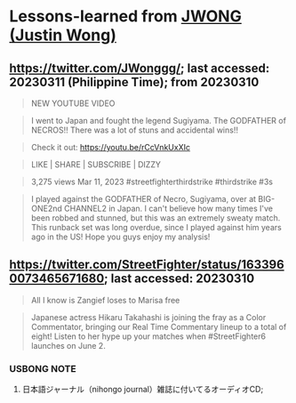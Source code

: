 # Lessons-learned from [JWONG (Justin Wong)](https://twitter.com/JWonggg?ref_src=twsrc%5Egoogle%7Ctwcamp%5Eserp%7Ctwgr%5Eauthor)

## https://twitter.com/JWonggg/; last accessed: 20230311 (Philippine Time); from 20230310

> NEW YOUTUBE VIDEO

> I went to Japan and fought the legend Sugiyama. The GODFATHER of NECROS!!  There was a lot of stuns and accidental wins!!

> Check it out: https://youtu.be/rCcVnkUxXIc

> LIKE | SHARE | SUBSCRIBE | DIZZY

> 3,275 views  Mar 11, 2023  #streetfighterthirdstrike #thirdstrike #3s

> I played against the GODFATHER of Necro, Sugiyama, over at BIG-ONE2nd CHANNEL2 in Japan. I can't believe how many times I've been robbed and stunned, but this was an extremely sweaty match. This runback set was long overdue, since I played against him years ago in the US! Hope you guys enjoy my analysis!

## https://twitter.com/StreetFighter/status/1633960073465671680; last accessed: 20230310

> All I know is Zangief loses to Marisa free

> Japanese actress Hikaru Takahashi is joining the fray as a Color Commentator, bringing our Real Time Commentary lineup to a total of eight! Listen to her hype up your matches when #StreetFighter6 launches on June 2.

### USBONG NOTE

1) 日本語ジャーナル（nihongo journal）雑誌に付いてるオーディオCD;
